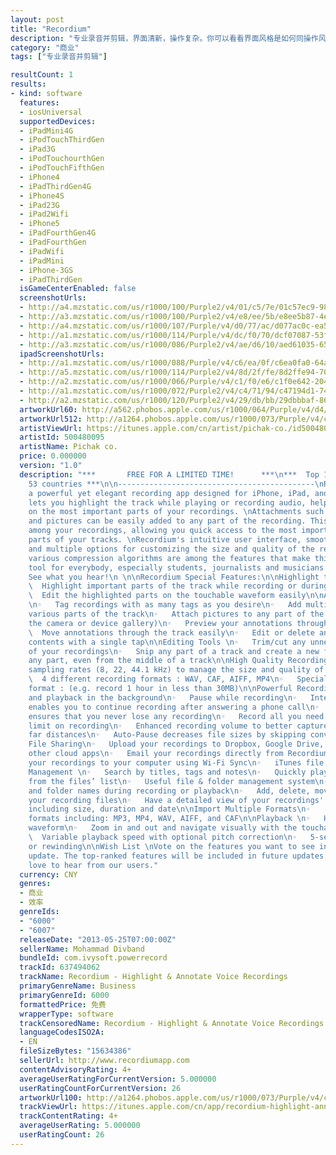 ```yaml
---
layout: post
title: "Recordium"
description: "专业录音并剪辑，界面清新，操作复杂。你可以看看界面风格是如何同操作风格分裂的。在iphone的屏幕上剪辑本来也不容易。"
category: "商业" 
tags: ["专业录音并剪辑"]

resultCount: 1
results:
- kind: software
  features:
  - iosUniversal
  supportedDevices:
  - iPadMini4G
  - iPodTouchThirdGen
  - iPad3G
  - iPodTouchourthGen
  - iPodTouchFifthGen
  - iPhone4
  - iPadThirdGen4G
  - iPhone4S
  - iPad23G
  - iPad2Wifi
  - iPhone5
  - iPadFourthGen4G
  - iPadFourthGen
  - iPadWifi
  - iPadMini
  - iPhone-3GS
  - iPadThirdGen
  isGameCenterEnabled: false
  screenshotUrls:
  - http://a4.mzstatic.com/us/r1000/100/Purple2/v4/01/c5/7e/01c57ec9-98a8-2150-6164-0ff21d981a4c/mzl.tapziefv.1136x1136-75.jpg
  - http://a3.mzstatic.com/us/r1000/100/Purple2/v4/e8/ee/5b/e8ee5b87-4ecd-cc61-94a9-5f7172f9dd0d/mzl.voadgpvz.1136x1136-75.jpg
  - http://a4.mzstatic.com/us/r1000/107/Purple/v4/d0/77/ac/d077ac0c-ea55-a439-d112-d9d7d901c72b/mzl.sfxxbcmh.1136x1136-75.jpg
  - http://a1.mzstatic.com/us/r1000/114/Purple/v4/dc/f0/70/dcf07087-53f5-13a5-1bf1-f9754df79423/mzl.fgtladdo.1136x1136-75.jpg
  - http://a3.mzstatic.com/us/r1000/086/Purple2/v4/ae/d6/10/aed61035-65a0-a6fb-eba2-a416563bdde5/mzl.udzgwrlr.1136x1136-75.jpg
  ipadScreenshotUrls:
  - http://a1.mzstatic.com/us/r1000/088/Purple/v4/c6/ea/0f/c6ea0fa0-64a5-7054-1091-7b671d62ab0a/mzl.tcyfnblj.480x480-75.jpg
  - http://a5.mzstatic.com/us/r1000/114/Purple2/v4/8d/2f/fe/8d2ffe94-704c-f182-815f-716c8ca073ec/mzl.meufffmz.480x480-75.jpg
  - http://a2.mzstatic.com/us/r1000/066/Purple/v4/c1/f0/e6/c1f0e642-2042-fa67-2f44-8535cad051e5/mzl.fkcedgaa.480x480-75.jpg
  - http://a1.mzstatic.com/us/r1000/072/Purple2/v4/c4/71/94/c47194d1-7433-729e-0da7-819bfee116a6/mzl.uqscocyq.480x480-75.jpg
  - http://a2.mzstatic.com/us/r1000/120/Purple2/v4/29/db/bb/29dbbbaf-8687-f375-5261-d364b715df76/mzl.rkfjiavb.480x480-75.jpg
  artworkUrl60: http://a562.phobos.apple.com/us/r1000/064/Purple/v4/d4/d0/ff/d4d0ff24-2ac4-0539-6981-1078fa6584e7/Icon.png
  artworkUrl512: http://a1264.phobos.apple.com/us/r1000/073/Purple/v4/c5/7e/dd/c57edd78-867e-24e6-b22d-3c7c215cc4cd/mzl.qwzbpymh.png
  artistViewUrl: https://itunes.apple.com/cn/artist/pichak-co./id500480095?uo=4
  artistId: 500480095
  artistName: Pichak co.
  price: 0.000000
  version: "1.0"
  description: "***       FREE FOR A LIMITED TIME!      ***\n***  Top 10 in more than
    53 countries ***\n\n--------------------------------------------\nRecordium is
    a powerful yet elegant recording app designed for iPhone, iPad, and iPod Touch. Recordium
    lets you highlight the track while playing or recording audio, helping you focus
    on the most important parts of your recordings. \nAttachments such as notes, tags,
    and pictures can be easily added to any part of the recording. This enables searching
    among your recordings, allowing you quick access to the most important and highlighted
    parts of your tracks. \nRecordium's intuitive user interface, smooth playback,
    and multiple options for customizing the size and quality of the recordings using
    various compression algorithms are among the features that make this app an essential
    tool for everybody, especially students, journalists and musicians.\n\nRecordium,
    See what you hear!\n \n\nRecordium Special Features:\n\nHighlight the Audio\n◦
    \  Highlight important parts of the track while recording or during playback\n◦
    \  Edit the highlighted parts on the touchable waveform easily\n\nAnnotations
    \n◦   Tag recordings with as many tags as you desire\n◦   Add multiple notes to
    various parts of the track\n◦   Attach pictures to any part of the track (from
    the camera or device gallery)\n◦   Preview your annotations through a single tap\n◦
    \  Move annotations through the track easily\n◦   Edit or delete annotations’
    contents with a single tap\n\nEditing Tools \n◦   Trim/cut any unnecessary parts
    of your recordings\n◦   Snip any part of a track and create a new file\n◦   Delete
    any part, even from the middle of a track\n\nHigh Quality Recording \n◦   3 adjustable
    sampling rates (8, 22, 44.1 kHz) to manage the size and quality of the recording\n◦
    \  4 different recording formats : WAV, CAF, AIFF, MP4\n◦   Special MP4 Compression
    format : (e.g. record 1 hour in less than 30MB)\n\nPowerful Recording\n◦   Record
    and playback in the background\n◦   Pause while recording\n◦   Interruption protection
    enables you to continue recording after answering a phone call\n◦   Auto-Save
    ensures that you never lose any recording\n◦   Record all you need with no time
    limit on recording\n◦   Enhanced recording volume to better capture voices from
    far distances\n◦   Auto-Pause decreases file sizes by skipping conversation gaps\n \nPowerful
    File Sharing\n◦   Upload your recordings to Dropbox, Google Drive, Evernote and
    other cloud apps\n◦   Email your recordings directly from Recordium\n◦   Transfer
    your recordings to your computer using Wi-Fi Sync\n◦   iTunes file sharing\n\nFile
    Management \n◦   Search by titles, tags and notes\n◦   Quickly play recordings
    from the files’ list\n◦   Useful file & folder management system\n◦   Change file
    and folder names during recording or playback\n◦   Add, delete, move, and rename
    your recording files\n◦   Have a detailed view of your recordings' information
    including size, duration and date\n\nImport Multiple Formats\n◦    Import audio
    formats including: MP3, MP4, WAV, AIFF, and CAF\n\nPlayback \n◦   Highly sensitive
    waveform\n◦   Zoom in and out and navigate visually with the touchable waveform\n◦
    \  Variable playback speed with optional pitch correction\n◦   5-second forwarding
    or rewinding\n\nWish List \nVote on the features you want to see in the next Recordium
    update. The top-ranked features will be included in future updates. \nWe always
    love to hear from our users."
  currency: CNY
  genres:
  - 商业
  - 效率
  genreIds:
  - "6000"
  - "6007"
  releaseDate: "2013-05-25T07:00:00Z"
  sellerName: Mohammad Divband
  bundleId: com.ivysoft.powerrecord
  trackId: 637494062
  trackName: Recordium - Highlight & Annotate Voice Recordings
  primaryGenreName: Business
  primaryGenreId: 6000
  formattedPrice: 免费
  wrapperType: software
  trackCensoredName: Recordium - Highlight & Annotate Voice Recordings
  languageCodesISO2A:
  - EN
  fileSizeBytes: "15634386"
  sellerUrl: http://www.recordiumapp.com
  contentAdvisoryRating: 4+
  averageUserRatingForCurrentVersion: 5.000000
  userRatingCountForCurrentVersion: 26
  artworkUrl100: http://a1264.phobos.apple.com/us/r1000/073/Purple/v4/c5/7e/dd/c57edd78-867e-24e6-b22d-3c7c215cc4cd/mzl.qwzbpymh.png
  trackViewUrl: https://itunes.apple.com/cn/app/recordium-highlight-annotate/id637494062?mt=8&uo=4
  trackContentRating: 4+
  averageUserRating: 5.000000
  userRatingCount: 26
---
```

